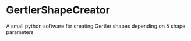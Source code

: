 # GertlerShapeCreator
A small python software for creating Gertler shapes depending on 5 shape parameters
